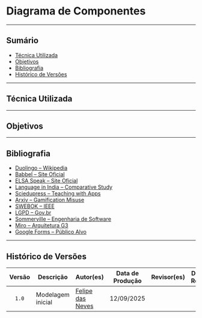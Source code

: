 # Diagrama de Componentes

---

## Sumário
- [Técnica Utilizada](#técnica-utilizada)
- [Objetivos](#objetivos)
- [Bibliografia](#bibliografia)
- [Histórico de Versões](#histórico-de-versões)

---

## Técnica Utilizada



---

## Objetivos


---

## Bibliografia

- [Duolingo – Wikipedia](https://en.wikipedia.org/wiki/Duolingo)  
- [Babbel – Site Oficial](https://www.babbel.com/)  
- [ELSA Speak – Site Oficial](https://elsaspeak.com/en/)  
- [Language in India – Comparative Study](https://www.languageinindia.com/oct2024/drsunandauseAIEnglishlearning1.pdf)  
- [Sciedupress – Teaching with Apps](https://www.sciedupress.com/journal/index.php/jct/article/download/25589/16050)  
- [Arxiv – Gamification Misuse](https://arxiv.org/abs/2203.16175)  
- [SWEBOK – IEEE](https://www.computer.org/education/bodies-of-knowledge/software-engineering)  
- [LGPD – Gov.br](https://www.gov.br/cidadania/pt-br/acesso-a-informacao/lgpd)  
- [Sommerville – Engenharia de Software](https://www.pearson.com/en-us/subject-catalog/p/software-engineering/P200000003546/9780137035151)  
- [Miro – Arquitetura G3](https://miro.com/)  
- [Google Forms – Público Alvo](https://forms.gle/cB4qXso3j3tm2LVh6)

---

## Histórico de Versões

| Versão | Descrição | Autor(es) | Data de Produção | Revisor(es) | Data de Revisão | Incremento do Revisor |
| :----: | --------- | --------- | :--------------: | ----------- | :-------------: | :-------------------: |
| `1.0`  | Modelagem inicial | [Felipe das Neves](https://github.com/FelipeFreire-gf) | 12/09/2025 |  | |  |

